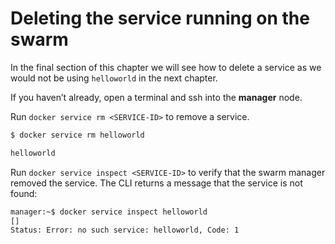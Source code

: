 # Deleting the service running on the swarm

In the final section of this chapter we will see how to delete a service as we would not be using `helloworld` in the next chapter.

If you haven’t already, open a terminal and ssh into the **manager** node.

Run `docker service rm <SERVICE-ID>` to remove a service.

```bash
$ docker service rm helloworld

helloworld
```

Run `docker service inspect <SERVICE-ID>` to verify that the swarm manager removed the service. The CLI returns a message that the service is not found:

```bash
manager:~$ docker service inspect helloworld
[]
Status: Error: no such service: helloworld, Code: 1
```


